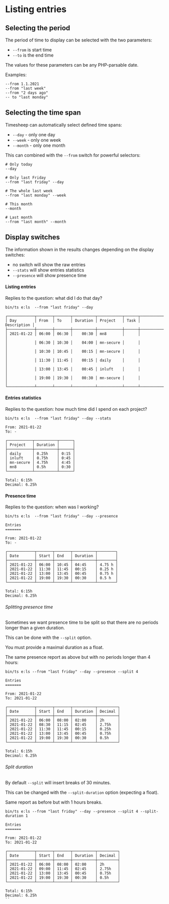 # Listing entries

## Selecting the period

The period of time to display can be selected with the two parameters:

 * `--from` is start time
 * `--to` is the end time

The values for these parameters can be any PHP-parsable date.

Examples:

```
--from 1.1.2021
--from "last week"
--from "2 days ago"
-- to "last monday"
```

## Selecting the time span

Timesheep can automatically select defined time spans:

 * `--day` - only one day
 * `--week` - only one week
 * `--month` - only one month

This can combined with the `--from` switch for powerful selectors:

```
# Only today
--day

# Only last Friday
--from "last friday" --day

# The whole last week
--from "last monday" --week

# This month
--month

# Last month
--from "last month" --month
```

## Display switches

The information shown in the results changes depending on the display switches:

 * no switch will show the raw entries
 * `--stats` will show entries statistics
 * `--presence` will show presence time

#### Listing entries

Replies to the question: what did I do that day?

`bin/ts e:ls  --from "last friday" --day`

```
┌────────────┬───────┬───────┬──────────┬───────────┬──────┬─────────────┐
│ Day        │ From  │ To    │ Duration │ Project   │ Task │ Description │
├────────────┼───────┼───────┼──────────┼───────────┼──────┼─────────────┤
│ 2021-01-22 │ 06:00 │ 06:30 │    00:30 │ mn8       │      │             │
│            │ 06:30 │ 10:30 │    04:00 │ mn-secure │      │             │
│            │ 10:30 │ 10:45 │    00:15 │ mn-secure │      │             │
│            │ 11:30 │ 11:45 │    00:15 │ daily     │      │             │
│            │ 13:00 │ 13:45 │    00:45 │ inluft    │      │             │
│            │ 19:00 │ 19:30 │    00:30 │ mn-secure │      │             │
└────────────┴───────┴───────┴──────────┴───────────┴──────┴─────────────┘
```

#### Entries statistics

Replies to the question: how much time did I spend on each project?

`bin/ts e:ls  --from "last friday" --day --stats`

```
From: 2021-01-22
To: -

┌───────────┬──────────┬──────┐
│ Project   │ Duration │      │
├───────────┼──────────┼──────┤
│ daily     │ 0.25h    │ 0:15 │
│ inluft    │ 0.75h    │ 0:45 │
│ mn-secure │ 4.75h    │ 4:45 │
│ mn8       │ 0.5h     │ 0:30 │
└───────────┴──────────┴──────┘

Total: 6:15h
Decimal: 6.25h
```

#### Presence time

Replies to the question: when was I working?

`bin/ts e:ls  --from "last friday" --day --presence`

```
Entries
=======

From: 2021-01-22
To: -

┌────────────┬───────┬───────┬──────────┬────────┐
│ Date       │ Start │ End   │ Duration │        │
├────────────┼───────┼───────┼──────────┼────────┤
│ 2021-01-22 │ 06:00 │ 10:45 │ 04:45    │ 4.75 h │
│ 2021-01-22 │ 11:30 │ 11:45 │ 00:15    │ 0.25 h │
│ 2021-01-22 │ 13:00 │ 13:45 │ 00:45    │ 0.75 h │
│ 2021-01-22 │ 19:00 │ 19:30 │ 00:30    │ 0.5 h  │
└────────────┴───────┴───────┴──────────┴────────┘

Total: 6:15h
Decimal: 6.25h
```

###### Splitting presence time

Sometimes we want presence time to be split so that there are
no periods longer than a given duration.

This can be done with the `--split` option.

You must provide a maximal duration as a float.

The same presence report as above but with no periods longer
than 4 hours:

`bin/ts e:ls --from "last friday" --day --presence --split 4`

```
Entries
=======

From: 2021-01-22
To: 2021-01-22

┌────────────┬───────┬───────┬──────────┬─────────┐
│ Date       │ Start │ End   │ Duration │ Decimal │
├────────────┼───────┼───────┼──────────┼─────────┤
│ 2021-01-22 │ 06:00 │ 08:00 │ 02:00    │ 2h      │
│ 2021-01-22 │ 08:30 │ 11:15 │ 02:45    │ 2.75h   │
│ 2021-01-22 │ 11:30 │ 11:45 │ 00:15    │ 0.25h   │
│ 2021-01-22 │ 13:00 │ 13:45 │ 00:45    │ 0.75h   │
│ 2021-01-22 │ 19:00 │ 19:30 │ 00:30    │ 0.5h    │
└────────────┴───────┴───────┴──────────┴─────────┘

Total: 6:15h
Decimal: 6.25h
```

###### Split duration

By default `--split` will insert breaks of 30 minutes.

This can be changed with the `--split-duration` option
(expecting a float).

Same report as before but with 1 hours breaks.

`bin/ts e:ls --from "last friday" --day --presence --split 4 --split-duration 1`

```
Entries
=======

From: 2021-01-22
To: 2021-01-22

┌────────────┬───────┬───────┬──────────┬─────────┐
│ Date       │ Start │ End   │ Duration │ Decimal │
├────────────┼───────┼───────┼──────────┼─────────┤
│ 2021-01-22 │ 06:00 │ 08:00 │ 02:00    │ 2h      │
│ 2021-01-22 │ 09:00 │ 11:45 │ 02:45    │ 2.75h   │
│ 2021-01-22 │ 13:00 │ 13:45 │ 00:45    │ 0.75h   │
│ 2021-01-22 │ 19:00 │ 19:30 │ 00:30    │ 0.5h    │
└────────────┴───────┴───────┴──────────┴─────────┘

Total: 6:15h
Decimal: 6.25h
``
